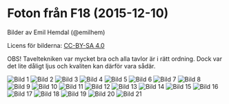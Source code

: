 
# Foton från F18 (2015-12-10)

Bilder av Emil Hemdal (@emilhem)

Licens för bilderna: [CC-BY-SA 4.0](https://creativecommons.org/licenses/by-sa/4.0/)

OBS! Taveltekniken var mycket bra och alla tavlor är i rätt ordning. Dock var det lite dåligt ljus och kvaliten kan därför vara sådär.

![Bild 1](https://raw.githubusercontent.com/erikdsjostrom/Kurser/master/Linj%C3%A4r%20Algebra/F18/foton-p%C3%A5-tavlor/_DSC2380.JPG)
![Bild 2](https://raw.githubusercontent.com/erikdsjostrom/Kurser/master/Linj%C3%A4r%20Algebra/F18/foton-p%C3%A5-tavlor/_DSC2382.JPG)
![Bild 3](https://raw.githubusercontent.com/erikdsjostrom/Kurser/master/Linj%C3%A4r%20Algebra/F18/foton-p%C3%A5-tavlor/_DSC2383.JPG)
![Bild 4](https://raw.githubusercontent.com/erikdsjostrom/Kurser/master/Linj%C3%A4r%20Algebra/F18/foton-p%C3%A5-tavlor/_DSC2384.JPG)
![Bild 5](https://raw.githubusercontent.com/erikdsjostrom/Kurser/master/Linj%C3%A4r%20Algebra/F18/foton-p%C3%A5-tavlor/_DSC2385.JPG)
![Bild 6](https://raw.githubusercontent.com/erikdsjostrom/Kurser/master/Linj%C3%A4r%20Algebra/F18/foton-p%C3%A5-tavlor/_DSC2386.JPG)
![Bild 7](https://raw.githubusercontent.com/erikdsjostrom/Kurser/master/Linj%C3%A4r%20Algebra/F18/foton-p%C3%A5-tavlor/_DSC2390.JPG)
![Bild 8](https://raw.githubusercontent.com/erikdsjostrom/Kurser/master/Linj%C3%A4r%20Algebra/F18/foton-p%C3%A5-tavlor/_DSC2391.JPG)
![Bild 9](https://raw.githubusercontent.com/erikdsjostrom/Kurser/master/Linj%C3%A4r%20Algebra/F18/foton-p%C3%A5-tavlor/_DSC2392.JPG)
![Bild 10](https://raw.githubusercontent.com/erikdsjostrom/Kurser/master/Linj%C3%A4r%20Algebra/F18/foton-p%C3%A5-tavlor/_DSC2393.JPG)
![Bild 11](https://raw.githubusercontent.com/erikdsjostrom/Kurser/master/Linj%C3%A4r%20Algebra/F18/foton-p%C3%A5-tavlor/_DSC2394.JPG)
![Bild 12](https://raw.githubusercontent.com/erikdsjostrom/Kurser/master/Linj%C3%A4r%20Algebra/F18/foton-p%C3%A5-tavlor/_DSC2396.JPG)
![Bild 13](https://raw.githubusercontent.com/erikdsjostrom/Kurser/master/Linj%C3%A4r%20Algebra/F18/foton-p%C3%A5-tavlor/_DSC2400.JPG)
![Bild 14](https://raw.githubusercontent.com/erikdsjostrom/Kurser/master/Linj%C3%A4r%20Algebra/F18/foton-p%C3%A5-tavlor/_DSC2401.JPG)
![Bild 15](https://raw.githubusercontent.com/erikdsjostrom/Kurser/master/Linj%C3%A4r%20Algebra/F18/foton-p%C3%A5-tavlor/_DSC2402.JPG)
![Bild 16](https://raw.githubusercontent.com/erikdsjostrom/Kurser/master/Linj%C3%A4r%20Algebra/F18/foton-p%C3%A5-tavlor/_DSC2403.JPG)
![Bild 17](https://raw.githubusercontent.com/erikdsjostrom/Kurser/master/Linj%C3%A4r%20Algebra/F18/foton-p%C3%A5-tavlor/_DSC2404.JPG)
![Bild 18](https://raw.githubusercontent.com/erikdsjostrom/Kurser/master/Linj%C3%A4r%20Algebra/F18/foton-p%C3%A5-tavlor/_DSC2405.JPG)
![Bild 19](https://raw.githubusercontent.com/erikdsjostrom/Kurser/master/Linj%C3%A4r%20Algebra/F18/foton-p%C3%A5-tavlor/_DSC2406.JPG)
![Bild 20](https://raw.githubusercontent.com/erikdsjostrom/Kurser/master/Linj%C3%A4r%20Algebra/F18/foton-p%C3%A5-tavlor/_DSC2407.JPG)
![Bild 21](https://raw.githubusercontent.com/erikdsjostrom/Kurser/master/Linj%C3%A4r%20Algebra/F18/foton-p%C3%A5-tavlor/_DSC2408.JPG)
